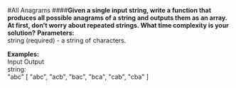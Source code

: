 #All Anagrams
####**Given a single input string, write a function that produces all possible anagrams of a string and outputs them as an array. At first, don’t worry about repeated strings. What time complexity is your solution?**
**Parameters:**
<br />
string (required) - a string of characters.
<br/>

**Examples:**
<br />
Input   Output
<br />
string:
<br />
"abc"   [ "abc", "acb", "bac", "bca", "cab", "cba" ]

